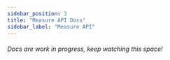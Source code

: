 ```yaml
---
sidebar_position: 3
title: "Measure API Docs"
sidebar_label: "Measure API"
---
```


###### Docs are work in progress, keep watching this space!
